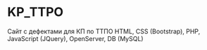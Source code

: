 # KP_TTPO
Сайт с дефектами для КП по ТТПО
HTML, CSS (Bootstrap), PHP, JavaScript (JQuery), OpenServer, DB (MySQL)
